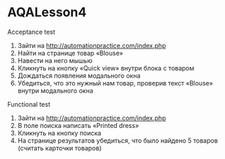 # AQALesson4
Acceptance test
1. Зайти на http://automationpractice.com/index.php
2. Найти на странице товар «Blouse»
3. Навести на него мышью
4. Кликнуть на кнопку «Quick view» внутри блока с товаром
5. Дождаться появления модального окна
6. Убедиться, что это нужный нам товар, проверив текст
«Blouse» внутри модального окна

Functional test
1. Зайти на http://automationpractice.com/index.php
2. В поле поиска написать «Printed dress»
3. Кликнуть на кнопку поиска
4. На странице результатов убедиться, что было найдено 5
товаров (считать карточки товаров)
